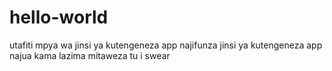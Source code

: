 # hello-world
utafiti mpya wa jinsi ya kutengeneza app
najifunza jinsi ya kutengeneza app
najua kama lazima mitaweza tu
i swear
